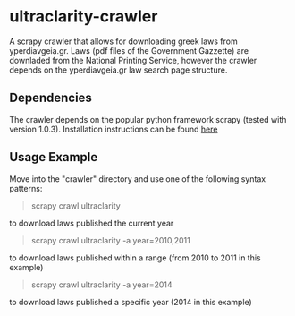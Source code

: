 # ultraclarity-crawler
A scrapy crawler that allows for downloading greek laws from yperdiavgeia.gr. Laws (pdf files of the Government Gazzette) are downladed from the National Printing Service, however the crawler depends on the yperdiavgeia.gr law search page structure.

## Dependencies
The crawler depends on the popular python framework scrapy (tested with version 1.0.3). Installation instructions can be found [here](http://doc.scrapy.org/en/1.0/intro/install.html)

## Usage Example
Move into the "crawler" directory and use one of the following syntax patterns:

> scrapy crawl ultraclarity

to download laws published the current year

> scrapy crawl ultraclarity -a year=2010,2011

to download laws published within a range (from 2010 to 2011 in this example)

> scrapy crawl ultraclarity -a year=2014

to download laws published a specific year (2014 in this example)
